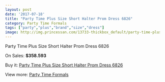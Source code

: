 ```yaml
---
layout: post
date: '2017-07-18'
title: "Party Time Plus Size Short Halter Prom Dress 6826"
category: Party Time Formals
tags: ["party","plus","brand","size","dress"]
image: http://img.princessan.com/13733-thickbox_default/party-time-plus-size-short-halter-prom-dress-6826.jpg
---
```

Party Time Plus Size Short Halter Prom Dress 6826

On Sales: **$358.593**
<a href="https://www.princessan.com/en/party-time-formals/6460-party-time-plus-size-short-halter-prom-dress-6826.html"><amp-img layout="responsive" width="600" height="600" src="//img.princessan.com/13733-thickbox_default/party-time-plus-size-short-halter-prom-dress-6826.jpg" alt="Party Time Plus Size Short Halter Prom Dress 6826 0" /></a>

Buy it: [Party Time Plus Size Short Halter Prom Dress 6826](https://www.princessan.com/en/party-time-formals/6460-party-time-plus-size-short-halter-prom-dress-6826.html "Party Time Plus Size Short Halter Prom Dress 6826")

View more: [Party Time Formals](https://www.princessan.com/en/51-party-time-formals "Party Time Formals")